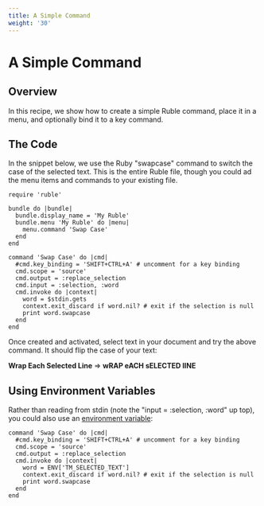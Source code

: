 ```yaml
---
title: A Simple Command
weight: '30'
---
```


# A Simple Command

## Overview

In this recipe, we show how to create a simple Ruble command, place it in a menu, and optionally bind it to a key command.

## The Code

In the snippet below, we use the Ruby "swapcase" command to switch the case of the selected text. This is the entire Ruble file, though you could ad the menu items and commands to your existing file.

```
require 'ruble'

bundle do |bundle|
  bundle.display_name = 'My Ruble'
  bundle.menu 'My Ruble' do |menu|
    menu.command 'Swap Case'
  end
end

command 'Swap Case' do |cmd|
  #cmd.key_binding = 'SHIFT+CTRL+A' # uncomment for a key binding
  cmd.scope = 'source'
  cmd.output = :replace_selection
  cmd.input = :selection, :word
  cmd.invoke do |context|
    word = $stdin.gets
    context.exit_discard if word.nil? # exit if the selection is null
    print word.swapcase
  end
end
```

Once created and activated, select text in your document and try the above command. It should flip the case of your text:

**Wrap Each Selected Line** => **wRAP eACH sELECTED lINE**

## Using Environment Variables

Rather than reading from stdin (note the "input = :selection, :word" up top), you could also use an [environment variable](/guide/Axway_Appcelerator_Studio/Axway_Appcelerator_Studio_Guide/Customizing_Studio/Rubles/Ruble_environment_variables/):

```
command 'Swap Case' do |cmd|
  #cmd.key_binding = 'SHIFT+CTRL+A' # uncomment for a key binding
  cmd.scope = 'source'
  cmd.output = :replace_selection
  cmd.invoke do |context|
    word = ENV['TM_SELECTED_TEXT']
    context.exit_discard if word.nil? # exit if the selection is null
    print word.swapcase
  end
end
```
